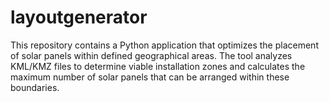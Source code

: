 # layoutgenerator
This repository contains a Python application that optimizes the placement of solar panels within defined geographical areas. The tool analyzes KML/KMZ files to determine viable installation zones and calculates the maximum number of solar panels that can be arranged within these boundaries.
